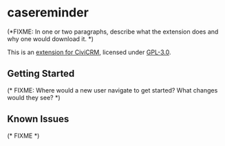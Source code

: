 # casereminder
(*FIXME: In one or two paragraphs, describe what the extension does and why one would download it. *)

This is an [extension for CiviCRM](https://docs.civicrm.org/sysadmin/en/latest/customize/extensions/), licensed under [GPL-3.0](LICENSE.txt).

## Getting Started

(* FIXME: Where would a new user navigate to get started? What changes would they see? *)

## Known Issues

(* FIXME *)
